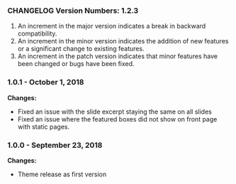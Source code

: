 ###  CHANGELOG Version Numbers: 1.2.3

1. An increment in the major version indicates a break in backward compatibility.
2. An increment in the minor version indicates the addition of new features or a significant change to existing features.
3. An increment in the patch version indicates that minor features have been changed or bugs have been fixed.


### 1.0.1 - October 1, 2018

**Changes:** 

- Fixed an issue with the slide excerpt staying the same on all slides
- Fixed an issue where the featured boxes did not show on front page with static pages.


### 1.0.0 - September 23, 2018

**Changes:** 

- Theme release as first version

